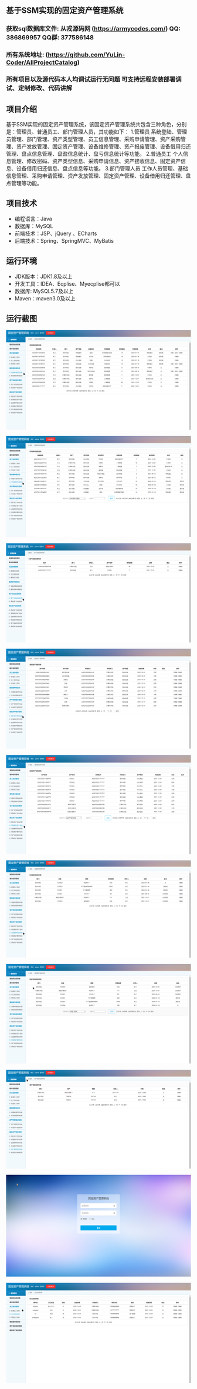 ## 基于SSM实现的固定资产管理系统

###  获取sql数据库文件: 从戎源码网 (https://armycodes.com/) QQ: 386869957 QQ群: 377586148
###  所有系统地址: (https://github.com/YuLin-Coder/AllProjectCatalog) 
###  所有项目以及源代码本人均调试运行无问题 可支持远程安装部署调试、定制修改、代码讲解

## 项目介绍
基于SSM实现的固定资产管理系统，该固定资产管理系统共包含三种角色，分别是：管理员、普通员工、部门管理人员，其功能如下：
1.管理员
系统登陆、管理员管理、部门管理、资产类型管理、员工信息管理、采购申请管理、资产采购管理、资产发放管理、固定资产管理、设备维修管理、资产报废管理、设备借用归还管理、盘点信息管理、盘盈信息统计、盘亏信息统计等功能。
2.普通员工
个人信息管理、修改密码、资产类型信息、采购申请信息、资产接收信息、固定资产信息、设备借用归还信息、盘点信息等功能。
3.部门管理人员
工作人员管理、基础信息管理、采购申请管理、资产发放管理、固定资产管理、设备借用归还管理、盘点管理等功能。

## 项目技术
- 编程语言：Java
- 数据库：MySQL
- 前端技术：JSP、jQuery 、ECharts
- 后端技术：Spring、SpringMVC、MyBatis

## 运行环境
- JDK版本：JDK1.8及以上
- 开发工具：IDEA、Ecplise、Myecplise都可以
- 数据库: MySQL5.7及以上
- Maven：maven3.0及以上

## 运行截图
![](screenshot/1.png)

![](screenshot/2.png)

![](screenshot/3.png)

![](screenshot/4.png)

![](screenshot/5.png)

![](screenshot/6.png)

![](screenshot/7.png)

![](screenshot/8.png)

![](screenshot/9.png)

![](screenshot/10.png)